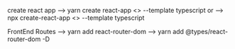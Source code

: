create react app 
--> yarn create react-app <<folderName>> --template typescript
or
--> npx create-react-app <<folderName>> --template typescript

FrontEnd Routes
--> yarn add react-router-dom
--> yarn add @types/react-router-dom -D